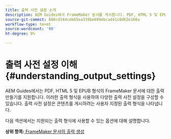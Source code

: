 ```yaml
---
title: 출력 사전 설정 소개
description: AEM Guides에서 FrameMaker 문서를 게시합니다. PDF, HTML 5 및 EPUB 형식으로 FrameMaker 문서에 대한 출력을 생성하는 방법에 대해 알아봅니다.
source-git-commit: 880cd344ceb65ea339be699ebcad41c0d62e168a
workflow-type: tm+mt
source-wordcount: '90'
ht-degree: 0%

---
```


# 출력 사전 설정 이해 {#understanding_output_settings}

AEM Guides에서는 PDF, HTML 5 및 EPUB 형식의 FrameMaker 문서에 대한 출력 만들기를 지원합니다. 이러한 출력 형식을 사용하여 다양한 출력 사전 설정을 구성할 수 있습니다. 출력 사전 설정은 콘텐츠를 게시하려는 사용자 지정된 출력 형식을 나타냅니다.

다음 섹션에서는 지원되는 출력 형식에 사용할 수 있는 옵션에 대해 설명합니다.

**상위 항목:**[ FrameMaker 문서의 출력 생성](fm-output-generatation.md)
